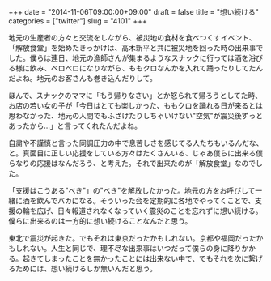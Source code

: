 +++
date = "2014-11-06T09:00:00+09:00"
draft = false
title = "想い続ける"
categories = ["twitter"]
slug = "4101"
+++

地元の生産者の方々と交流をしながら、被災地の食材を食べつくすイベント、「解放食堂」を始めたきっかけは、高木新平と共に被災地を回った時の出来事でした。僕らは連日、地元の漁師さんが集まるようなスナックに行っては酒を浴びる様に飲み、ベロベロになりながら、ももクロなんかを入れて踊ったりしてたんだよね。地元のお客さんも巻き込んだりして。

ほんで、スナックのママに「もう帰りなさい」とか怒られて帰ろうとしてた時、お店の若い女の子が「今日はとても楽しかった、ももクロを踊れる日が来るとは思わなかった、地元の人間でもふざけたりしちゃいけない"空気"が震災後ずっとあったから…」と言ってくれたんだよね。

自粛や不謹慎と言った同調圧力の中で息苦しさを感じてる人たちもいるんだな、と。真面目に正しい応援をしている方々はたくさんいる、じゃあ僕らに出来る僕らなりの応援はなんだろう、と考えた。それで出来たのが「解放食堂」なのでした。

「支援はこうある"べき"」の"べき"を解放したかった。地元の方をお呼びして一緒に酒を飲んでバカになる。そういった会を定期的に各地でやってくことで、支援の輪を広げ、日々報道されなくなっていく震災のことを忘れずに想い続ける。僕らに出来るのは一方的に想い続けることなんだと思う。

東北で震災が起きた。でもそれは東京だったかもしれない。京都や福岡だったかもしれない。人生と同じで、理不尽な出来事はいつだって僕らの身に降りかかる。起きてしまったことを無かったことには出来ない中で、でもそれを次に繋げるためには、想い続けるしか無いんだと思う。
